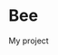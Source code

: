 # Bee
My project 
<!DOCTYPE html>
<html>
  <head>
    <script src="https://mempool.space/mempool.js"></script>
    <script>
      const init = async () => {
        
        const { bitcoin: { websocket } } = mempoolJS({
          hostname: 'mempool.space'
        });

        const ws = websocket.initClient({
          options: ['blocks', 'stats', 'mempool-blocks', 'live-2h-chart'],
        });

        ws.addEventListener('message', function incoming({data}) {
          const res = JSON.parse(data.toString());
          if (res.block) {
            document.getElementById("result-blocks").textContent = JSON.stringify(res.block, undefined, 2);
          }
          if (res.mempoolInfo) {
            document.getElementById("result-mempool-info").textContent = JSON.stringify(res.mempoolInfo, undefined, 2);
          }
          if (res.transactions) {
            document.getElementById("result-transactions").textContent = JSON.stringify(res.transactions, undefined, 2);
          }
          if (res["mempool-blocks"]) {
            document.getElementById("result-mempool-blocks").textContent = JSON.stringify(res["mempool-blocks"], undefined, 2);
          }
        });
  
      };
      init();
    </script>
  </head>
  <body>
    <h2>Blocks</h2><pre id="result-blocks">Waiting for data</pre><br>
    <h2>Mempool Info</h2><pre id="result-mempool-info">Waiting for data</pre><br>
    <h2>Transactions</h2><pre id="result-transactions">Waiting for data</pre><br>
    <h2>Mempool Blocks</h2><pre id="result-mempool-blocks">Waiting for data</pre><br>
  </body>